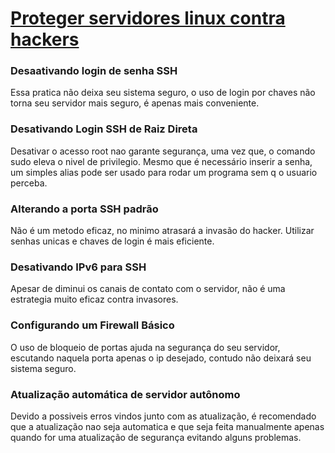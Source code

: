 # [Proteger servidores linux contra hackers](https://youtu.be/fKuqYQdqRIs)
### Desaativando login de senha SSH
Essa pratica não deixa seu sistema seguro, o uso de login por chaves não torna seu servidor mais seguro, é apenas mais conveniente.

### Desativando Login SSH de Raiz Direta
Desativar o acesso root  nao garante segurança, uma vez que, o comando sudo eleva o nivel de privilegio. Mesmo que é necessário inserir a senha, um simples alias pode ser usado para rodar um
programa sem q o usuario perceba.


### Alterando a porta SSH padrão

Não é um metodo eficaz, no minimo atrasará a invasão do hacker. Utilizar senhas unicas e chaves de login é mais eficiente.

### Desativando IPv6 para SSH
Apesar de diminui os canais de contato com o servidor, não é uma estrategia muito eficaz contra invasores.

### Configurando um Firewall Básico

O uso de bloqueio de portas ajuda na segurança do seu servidor, escutando naquela porta apenas o ip desejado, contudo não deixará seu sistema seguro.


### Atualização automática de servidor autônomo

Devido a possiveis erros vindos junto com as atualização, é recomendado que a atualização nao seja automatica e que seja feita manualmente apenas quando for uma atualização de segurança
evitando alguns problemas.
